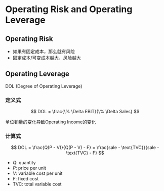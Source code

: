# Operating Risk and Operating Leverage

## Operating Risk

- 如果有固定成本，那么就有风险
- 固定成本/可变成本越大，风险越大

## Operating Leverage

DOL (Degree of Operating Leverage)

### 定义式

$$
DOL = \frac{\% \Delta EBIT}{\% \Delta Sales}
$$

单位销量的变化导致Operating Income的变化

### 计算式

$$
DOL = \frac{Q(P - V)}{Q(P - V) - F} = \frac{sale - \text{TVC}}{sale - \text{TVC} - F}
$$

- $Q$: quantity
- $P$: price per unit
- $V$: variable cost per unit
- $F$: fixed cost
- $\text{TVC}$: total variable cost
